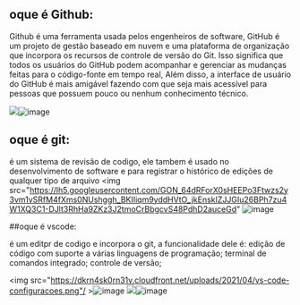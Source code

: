 ## oque é Github: 
Github é uma ferramenta usada pelos engenheiros de software, GitHub é um projeto de gestão baseado em nuvem e uma plataforma de organização que incorpora os recursos de controle de versão do Git. 
Isso significa que todos os usuários do GitHub podem acompanhar e gerenciar as mudanças feitas para o código-fonte em tempo real, Além disso, a interface de usuário do GitHub é mais amigável 
fazendo com que seja mais acessível para pessoas que possuem pouco ou nenhum conhecimento técnico. 

<img src="https://encrypted-tbn0.gstatic.com/images?q=tbn:ANd9GcSS4UJP8NHuKjQ34J-SqrUsOkUn4LgI4TQwFA3vAtqkvw&amp;s" />![image](https://github.com/alyrdx29/aula-git2/assets/165078221/ea5dfbc3-a561-41a9-a89f-aae6e877c89f)

## oque é git:

é um sistema de revisão de codigo, ele tambem é usado no desenvolvimento de software e para  registrar o histórico de edições de qualquer tipo de arquivo 
<img src="https://lh5.googleusercontent.com/GON_64dRForX0sHEEPo3Ftwzs2y3vm1vSRfM4fXms0NUshggh_BKIIiqm9yddHVtO_jkEnskIZJJGIu26BPh7zu4W1XQ3C1-DJlt3RhHa9ZKz3J2tmoCrBbgcvS48PdhD2auceGd" ![image](https://github.com/alyrdx29/aula-git2/assets/165078221/ed4d03cf-e7dd-4f08-9cff-b60dcb63123d)


##oque é vscode: 

é um editpr de codigo e incorpora o git, a funcionalidade dele é: 
edição de código com suporte a várias linguagens de programação;
terminal de comandos integrado;
controle de versão;

<img src="https://dkrn4sk0rn31v.cloudfront.net/uploads/2021/04/vs-code-configuracoes.png"/ >![image](https://github.com/alyrdx29/aula-git2/assets/165078221/e0cbd3c2-251b-41f8-be4d-97d04829cf69)
<img src="https://dkrn4sk0rn31v.cloudfront.net/uploads/2021/01/instalacao-do-vs-code-" />![image](https://github.com/alyrdx29/aula-git2/assets/165078221/7916aee2-2cc0-487b-b3cf-a4e181fb3393)
